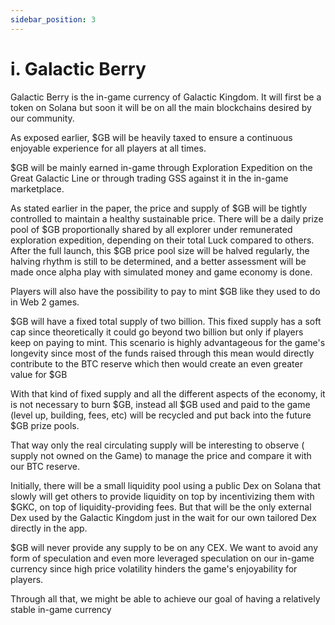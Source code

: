 ```yaml
---
sidebar_position: 3
---
```


# i. Galactic Berry

Galactic Berry is the in-game currency of Galactic Kingdom. It will first be a token on Solana but soon it will be on all the main blockchains desired by our community.

As exposed earlier,  $GB will be heavily taxed to ensure a continuous enjoyable experience for all players at all times.

$GB will be mainly earned in-game through Exploration Expedition on the Great Galactic Line or through trading GSS against it in the in-game marketplace. 

As stated earlier in the paper, the price and supply of $GB will be tightly controlled to maintain a healthy sustainable price. There will be a daily prize pool of $GB proportionally shared by all explorer under remunerated exploration expedition, depending on their total Luck compared to others.  After the full launch, this $GB price pool size will be halved regularly, the halving rhythm is still to be determined, and a better assessment will be made once alpha play with simulated money and game economy is done.

Players will also have the possibility to pay to mint $GB like they used to do in Web 2 games.

$GB will have a fixed total supply of two billion. This fixed supply has a soft cap since theoretically it could go beyond two billion but only if players keep on paying to mint. This scenario is highly advantageous for the game's longevity since most of the funds raised through this mean would directly contribute to the BTC reserve which then would create an even greater value for $GB

With that kind of fixed supply and all the different aspects of the economy, it is not necessary to burn $GB, instead all $GB used and paid to the game (level up, building, fees, etc) will be recycled and put back into the future $GB prize pools.

That way only the real circulating supply will be interesting to observe ( supply not owned on the Game) to manage the price and compare it with our BTC reserve.

Initially, there will be a small liquidity pool using a public Dex on Solana that slowly will get others to provide liquidity on top by incentivizing them with $GKC, on top of liquidity-providing fees. But that will be the only external Dex used by the Galactic Kingdom just in the wait for our own tailored Dex directly in the app.

$GB will never provide any supply to be on any CEX. We want to avoid any form of speculation and even more leveraged speculation on our in-game currency since high price volatility hinders the game's enjoyability for players.

Through all that, we might be able to achieve our goal of having a relatively stable in-game currency 